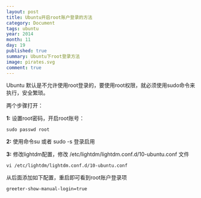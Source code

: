 ```yaml
---
layout: post
title: Ubuntu开启root账户登录的方法
category: Document
tags: ubuntu
year: 2014
month: 11
day: 19
published: true
summary: Ubuntu下root登录方法
image: pirates.svg
comment: true
---
```


Ubuntu 默认是不允许使用root登录的，要使用root权限，就必须使用sudo命令来执行，安全繁琐。

两个步骤打开：

**1:** 设置root密码，开启root账号：

```
sudo passwd root
```

**2:** 使用命令su 或者 sudo -s 登录启用

**3:** 修改lightdm配置，修改 /etc/lightdm/lightdm.conf.d/10-ubuntu.conf 文件

```
vi /etc/lightdm/lightdm.conf.d/10-ubuntu.conf
```

从后面添加如下配置，重启即可看到root账户登录项

```
greeter-show-manual-login=true
```
